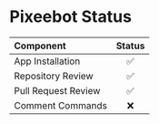 # Pixeebot Status

| Component                     | Status    |
| :---                          | :----:    |
| App Installation              | :white_check_mark: |
| Repository Review             | :white_check_mark:    |
| Pull Request Review           | :white_check_mark:      |
| Comment Commands              | :x: |